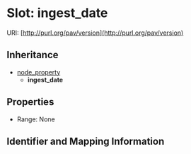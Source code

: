 # Slot: ingest_date

URI: [http://purl.org/pav/version](http://purl.org/pav/version)




## Inheritance

* [node_property](node_property.md)
    * **ingest_date**



## Properties

 * Range: None



## Identifier and Mapping Information






